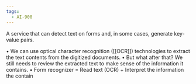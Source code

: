 ```yaml
---
tags:
  - AI-900
---
```

A service that can detect text on forms and, in some cases, generate key-value pairs.

• We can use optical character recognition ([[OCR]]) technologies to extract the text contents from the digitized documents. 
• But what after that? We still needs to review the extracted text to make sense of the information it contains. • Form recognizer = Read text (OCR) + Interpret the information the contain